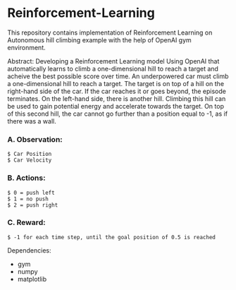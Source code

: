 # Reinforcement-Learning

This repository contains implementation of Reinforcement Learning on Autonomous hill climbing example with the help of OpenAI gym environment. 
 
Abstract: Developing a Reinforcement Learning model Using OpenAI that automatically learns to climb a one-dimensional hill to reach a target and acheive the best possible score over time. An underpowered car must climb a one-dimensional hill to reach a target.
The target is on top of a hill on the right-hand side of the car. If the car reaches it or goes beyond, the episode terminates. On the left-hand side, there is another hill. Climbing this hill can be used to gain potential energy and accelerate towards the target. On top of this second hill, the car cannot go further than a position equal to -1, as if there was a wall.


### A. Observation:
```
$ Car Position 
$ Car Velocity
```


### B. Actions:
```
$ 0 = push left
$ 1 = no push
$ 2 = push right
```

### C. Reward:
```
$ -1 for each time step, until the goal position of 0.5 is reached
```

Dependencies:
- gym
- numpy
- matplotlib

